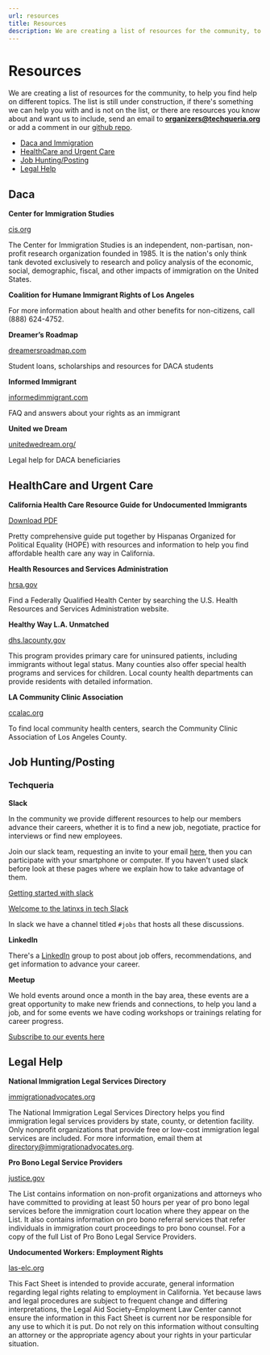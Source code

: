 ```yaml
---
url: resources
title: Resources
description: We are creating a list of resources for the community, to help you find help on different topics.
---
```


# Resources

We are creating a list of resources for the community, to help you find help
on different topics. The list is still under construction, if there's
something we can help you with and is not on the list, or there are resources
you know about and want us to include, send an email to **organizers@techqueria.org** or
add a comment in our [github repo](https://github.com/techqueria/site/issues/3).

- [Daca and Immigration](#daca)
- [HealthCare and Urgent Care](#health)
- [Job Hunting/Posting](#jobs)
- [Legal Help](#legal)

<a name="daca"></a>
## Daca

**Center for Immigration Studies**

[cis.org](http://cis.org/)

The Center for Immigration Studies is an independent, non-partisan, non-profit
research organization founded in 1985. It is the nation's only think tank
devoted exclusively to research and policy analysis of the economic, social, demographic, fiscal,
and other impacts of immigration on the United States.

**Coalition for Humane Immigrant Rights of Los Angeles**

For more information about health and other benefits for non-citizens, call
(888) 624-4752.

**Dreamer’s Roadmap**

[dreamersroadmap.com](http://www.dreamersroadmap.com/)

Student loans, scholarships and resources for DACA students

**Informed Immigrant**

[informedimmigrant.com](https://www.informedimmigrant.com/)

FAQ and answers about your rights as an immigrant

**United we Dream**

[unitedwedream.org/](http://unitedwedream.org/)

Legal help for DACA beneficiaries

<a name="health"></a>
## HealthCare and Urgent Care

**California Health Care Resource Guide for Undocumented Immigrants**

[Download PDF](/pdf/HEALTHCARE_RESOURCE_GUIDE_HOPE-FINAL_OCTOBER_28.PDF)

Pretty comprehensive guide put together by Hispanas Organized for Political
Equality (HOPE) with resources and information to help you find affordable 
health care any way in California.

**Health Resources and Services Administration**

[hrsa.gov](http://findahealthcenter.hrsa.gov/)


Find a Federally Qualified Health Center by searching the U.S. Health Resources and Services
Administration website.

**Healthy Way L.A. Unmatched**

[dhs.lacounty.gov](http://dhs.lacounty.gov/wps/portal/dhs)

This program provides primary care for uninsured patients, including immigrants without legal status.
Many counties also offer special health programs and services for children. Local county health
departments can provide residents with detailed information.


**LA Community Clinic Association**

[ccalac.org](http://www.ccalac.org)

To find local community health centers, search the Community Clinic Association of Los Angeles County.

<a name="jobs"></a>
## Job Hunting/Posting

### Techqueria

**Slack**

In the community we provide different resources to help our members advance their careers, whether
it is to find a new job, negotiate, practice for interviews or find new employees.

Join our slack team, requesting an invite to your email [here](/slack),
then you can participate with your smartphone or computer. If you haven't used slack before look
at these pages where we explain how to take advantage of them. 

[Getting started with slack](https://get.slack.help/hc/en-us/articles/218080037-Getting-started-for-new-users)

[Welcome to the latinxs in tech Slack](/welcome-to-slack/)

In slack we have a channel titled `#jobs` that hosts all these discussions.

**LinkedIn**

There's a [LinkedIn](https://www.linkedin.com/groups/13500636) group to post about job offers,
recommendations, and get information to advance your career.

**Meetup**

We hold events around once a month in the bay area, these events are a great opportunity to make new
friends and connections, to help you land a job, and for some events we have coding workshops or
trainings relating for career progress.

[Subscribe to our events here](http://www.meetup.com/Latinos-in-Tech-Bay-Area/)

<a name="legal"></a>
## Legal Help

**National Immigration Legal Services Directory**

[immigrationadvocates.org](https://www.immigrationadvocates.org/nonprofit/legaldirectory/)

The National Immigration Legal Services Directory helps you find immigration legal services
providers by state, county, or detention facility.
Only nonprofit organizations that provide free or low-cost immigration legal services are included.
For more information, email them at directory@immigrationadvocates.org.

**Pro Bono Legal Service Providers**

[justice.gov](https://www.justice.gov/eoir/list-pro-bono-legal-service-providers-map)

The List contains information on non-profit organizations and attorneys who have
committed to providing at least 50 hours per year of pro bono legal services before the
immigration court location where they appear on the List.
It also contains information on pro bono referral services that refer individuals
in immigration court proceedings to pro bono counsel. For a copy of the full List of
Pro Bono Legal Service Providers.

**Undocumented Workers: Employment Rights**

[las-elc.org](http://las-elc.org/fact-sheets/undocumented-workers-employment-rights)

This Fact Sheet is intended to provide accurate, general information regarding legal rights
relating to employment in California. Yet because laws and legal procedures are subject to frequent
change and differing interpretations, the Legal Aid Society–Employment Law Center cannot ensure the
information in this Fact Sheet is current nor be responsible for any use to which it is put.
Do not rely on this information without consulting an attorney or the appropriate
agency about your rights in your particular situation.

